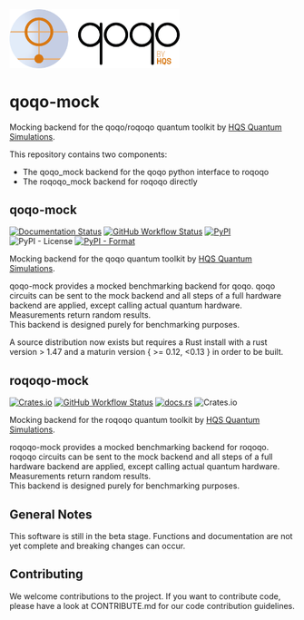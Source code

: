 <img src="qoqo_Logo_vertical_color.png" alt="qoqo logo" width="300" />

# qoqo-mock

Mocking backend for the qoqo/roqoqo quantum toolkit by [HQS Quantum Simulations](https://quantumsimulations.de).

This repository contains two components:

* The qoqo_mock backend for the qoqo python interface to roqoqo
* The roqoqo_mock backend for roqoqo directly

## qoqo-mock

[![Documentation Status](https://img.shields.io/badge/docs-read-blue)](https://hqsquantumsimulations.github.io/qoqo_mock/)
[![GitHub Workflow Status](https://github.com/HQSquantumsimulations/qoqo_mock/workflows/ci_tests/badge.svg)](https://github.com/HQSquantumsimulations/qoqo_mock/actions)
[![PyPI](https://img.shields.io/pypi/v/qoqo_mock)](https://pypi.org/project/qoqo_mock/)
![PyPI - License](https://img.shields.io/pypi/l/qoqo_mock)
[![PyPI - Format](https://img.shields.io/pypi/format/qoqo_mock)](https://pypi.org/project/qoqo_mock/)

Mocking backend for the qoqo quantum toolkit by [HQS Quantum Simulations](https://quantumsimulations.de).

qoqo-mock provides a mocked benchmarking backend for qoqo.
qoqo circuits can be sent to the mock backend and all steps of a full hardware backend are applied, except calling actual quantum hardware. Measurements return random results.  
This backend is designed purely for benchmarking purposes.

A source distribution now exists but requires a Rust install with a rust version > 1.47 and a maturin version { >= 0.12, <0.13 } in order to be built.

## roqoqo-mock

[![Crates.io](https://img.shields.io/crates/v/roqoqo-mock)](https://crates.io/crates/roqoqo-mock)
[![GitHub Workflow Status](https://github.com/HQSquantumsimulations/qoqo_mock/workflows/ci_tests/badge.svg)](https://github.com/HQSquantumsimulations/qoqo_mock/actions)
[![docs.rs](https://img.shields.io/docsrs/roqoqo-mock)](https://docs.rs/roqoqo-mock/)
![Crates.io](https://img.shields.io/crates/l/roqoqo-mock)

Mocking backend for the roqoqo quantum toolkit by [HQS Quantum Simulations](https://quantumsimulations.de).

roqoqo-mock provides a mocked benchmarking backend for roqoqo.
roqoqo circuits can be sent to the mock backend and all steps of a full hardware backend are applied, except calling actual quantum hardware. Measurements return random results.  
This backend is designed purely for benchmarking purposes.

## General Notes

This software is still in the beta stage. Functions and documentation are not yet complete and breaking changes can occur.

## Contributing

We welcome contributions to the project. If you want to contribute code, please have a look at CONTRIBUTE.md for our code contribution guidelines.
